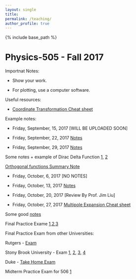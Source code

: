 ```yaml
---
layout: single
title: 
permalink: /teaching/
author_profile: true
---
```


{% include base_path %}

Physics-505 - Fall 2017
======

Importnat Notes:

* Show your work.

* For plotting, use a computer software.

Useful resources:

* [Coordinate Transformation Cheat sheet](https://www.ece.nus.edu.sg/stfpage/elehht/Teaching/EE5308R/Lecture%20Notes/Supplementary%20Notes/Coordinate_Transformation_Formula_Sheet.pdf) 

Example notes:

* Friday, September, 15, 2017 [WILL BE UPLOADED SOON]

* Friday, September, 22, 2017 [Notes](https://afarahi.github.io/files/teaching/phys505/Phys505-F17-Note-2.pdf)

* Friday, September, 29, 2017 [Notes](https://afarahi.github.io/files/teaching/phys505/Phys505-F17-Note-3.pdf)

Some notes + example of Dirac Delta Function [1](http://hitoshi.berkeley.edu/221a/delta.pdf), [2](http://physics.puchd.ac.in/kuldeep/mp1/Arfken-Weber-6e-Chap01-selected.pdf)

[Orthogonal functions Summary Note](http://www.maths.tcd.ie/~tristan/MA3431/Orthogonal_functions_notes.pdf)

* Friday, October, 6, 2017 [NO NOTES]

* Friday, October, 13, 2017 [Notes](https://afarahi.github.io/files/teaching/phys505/Phys505-F17-Note-5.pdf)

* Friday, October, 20, 2017 [Review By Prof. Jim Liu]

* Friday, October, 27, 2017 [Multipole Expansion Cheat sheet](https://afarahi.github.io/files/teaching/phys505/Phys505-F17-Note-6.png)

Some good [notes](http://www.physics.ohio-state.edu/~yuri/7401.php)

Final Practice Exame [1](https://afarahi.github.io/files/teaching/phys505/finprac_v2.pdf),[2](https://afarahi.github.io/files/teaching/phys505/finprac_v2.pdf),[3](https://afarahi.github.io/files/teaching/phys505/Final-EM-505.png)

Final Practice Exam from other Universities:

Rutgers - [Exam](http://www.physics.rutgers.edu/~haule/503/Exam2_2012/exam2_2012.pdf)

Stony Brook University - Exam [1](http://tonic.physics.sunysb.edu/~dteaney/F16_Phy505/lectures/exam1_2013.pdf), [2](http://tonic.physics.sunysb.edu/~dteaney/F16_Phy505/lectures/exam1_2014.pdf), [3](http://tonic.physics.sunysb.edu/~dteaney/F16_Phy505/lectures/exam1_2015.pdf), [4](http://tonic.physics.sunysb.edu/~dteaney/F16_Phy505/lectures/exam1_2016.pdf)

Duke - [Take Home Exam](https://webhome.phy.duke.edu/~palmer/Phy318/S10/ass/oldtests/final-S08.pdf)





Midterm Practice Exam for 506 [1](https://afarahi.github.io/files/teaching/phys505/Midterm-EM-506.png)
